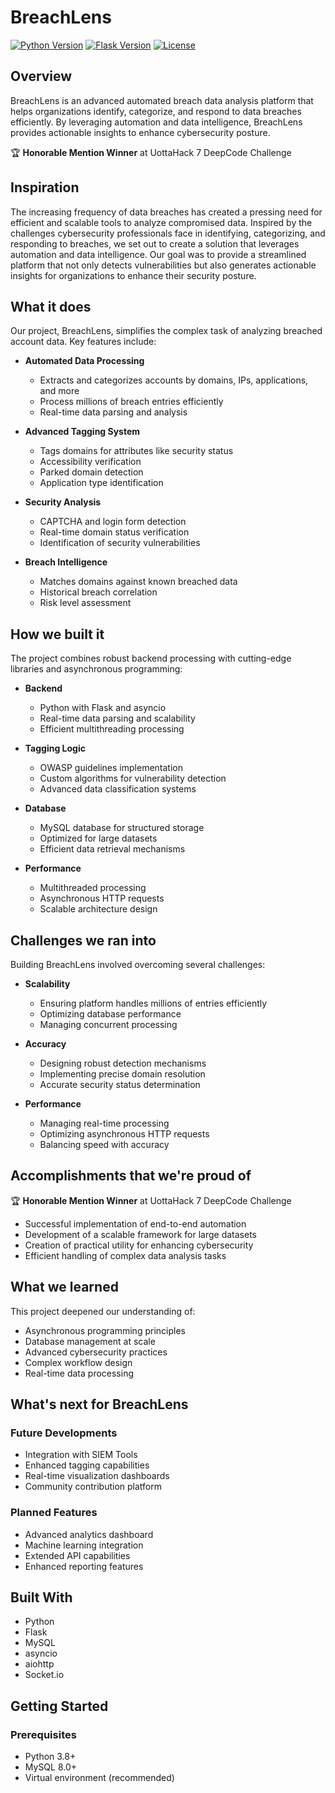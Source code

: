 # BreachLens

[![Python Version](https://img.shields.io/badge/python-3.8+-blue.svg)](https://www.python.org/downloads/)
[![Flask Version](https://img.shields.io/badge/flask-2.0+-green.svg)](https://flask.palletsprojects.com/)
[![License](https://img.shields.io/badge/license-MIT-blue.svg)](LICENSE)

## Overview

BreachLens is an advanced automated breach data analysis platform that helps organizations identify, categorize, and respond to data breaches efficiently. By leveraging automation and data intelligence, BreachLens provides actionable insights to enhance cybersecurity posture.

🏆 **Honorable Mention Winner** at UottaHack 7 DeepCode Challenge

## Inspiration

The increasing frequency of data breaches has created a pressing need for efficient and scalable tools to analyze compromised data. Inspired by the challenges cybersecurity professionals face in identifying, categorizing, and responding to breaches, we set out to create a solution that leverages automation and data intelligence. Our goal was to provide a streamlined platform that not only detects vulnerabilities but also generates actionable insights for organizations to enhance their security posture.

## What it does

Our project, BreachLens, simplifies the complex task of analyzing breached account data. Key features include:

* **Automated Data Processing**
    * Extracts and categorizes accounts by domains, IPs, applications, and more
    * Process millions of breach entries efficiently
    * Real-time data parsing and analysis

* **Advanced Tagging System**
    * Tags domains for attributes like security status
    * Accessibility verification
    * Parked domain detection
    * Application type identification

* **Security Analysis**
    * CAPTCHA and login form detection
    * Real-time domain status verification
    * Identification of security vulnerabilities

* **Breach Intelligence**
    * Matches domains against known breached data
    * Historical breach correlation
    * Risk level assessment

## How we built it

The project combines robust backend processing with cutting-edge libraries and asynchronous programming:

* **Backend**
    * Python with Flask and asyncio
    * Real-time data parsing and scalability
    * Efficient multithreading processing

* **Tagging Logic**
    * OWASP guidelines implementation
    * Custom algorithms for vulnerability detection
    * Advanced data classification systems

* **Database**
    * MySQL database for structured storage
    * Optimized for large datasets
    * Efficient data retrieval mechanisms

* **Performance**
    * Multithreaded processing
    * Asynchronous HTTP requests
    * Scalable architecture design

## Challenges we ran into

Building BreachLens involved overcoming several challenges:

* **Scalability**
    * Ensuring platform handles millions of entries efficiently
    * Optimizing database performance
    * Managing concurrent processing

* **Accuracy**
    * Designing robust detection mechanisms
    * Implementing precise domain resolution
    * Accurate security status determination

* **Performance**
    * Managing real-time processing
    * Optimizing asynchronous HTTP requests
    * Balancing speed with accuracy

## Accomplishments that we're proud of

🏆 **Honorable Mention Winner** at UottaHack 7 DeepCode Challenge
* Successful implementation of end-to-end automation
* Development of a scalable framework for large datasets
* Creation of practical utility for enhancing cybersecurity
* Efficient handling of complex data analysis tasks

## What we learned

This project deepened our understanding of:

* Asynchronous programming principles
* Database management at scale
* Advanced cybersecurity practices
* Complex workflow design
* Real-time data processing

## What's next for BreachLens

### Future Developments
* Integration with SIEM Tools
* Enhanced tagging capabilities
* Real-time visualization dashboards
* Community contribution platform

### Planned Features
* Advanced analytics dashboard
* Machine learning integration
* Extended API capabilities
* Enhanced reporting features

## Built With
* Python
* Flask
* MySQL
* asyncio
* aiohttp
* Socket.io

## Getting Started

### Prerequisites
* Python 3.8+
* MySQL 8.0+
* Virtual environment (recommended)
